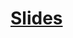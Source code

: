 # [Slides](https://docs.google.com/presentation/d/1zuYZvoxjuDaWniAO1xV-p4b29TNXj9IY5raKnb22JKk/edit?usp=sharing)